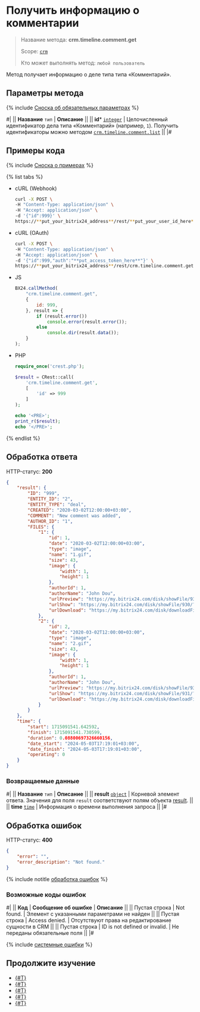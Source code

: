 # Получить информацию о комментарии

> Название метода: **crm.timeline.comment.get**
>
> Scope: [`crm`](../../../scopes/permissions.md)
>
> Кто может выполнять метод: `любой пользователь`

Метод получает информацию о деле типа типа «Комментарий».

## Параметры метода

{% include [Сноска об обязательных параметрах](../../../../_includes/required.md) %}

#|
|| **Название**
`тип` | **Описание** ||
|| **id***
[`integer`](../../../data-types.md) | Целочисленный идентификатор дела типа «Комментарий» (например, `1`). Получить идентификаторы можно методом [`crm.timeline.comment.list`](./crm-timeline-comment-list.md) ||
|#

## Примеры кода

{% include [Сноска о примерах](../../../../_includes/examples.md) %}

{% list tabs %}

- cURL (Webhook)

    ```bash
    curl -X POST \
    -H "Content-Type: application/json" \
    -H "Accept: application/json" \
    -d '{"id":999}' \
    https://**put_your_bitrix24_address**/rest/**put_your_user_id_here**/**put_your_webbhook_here**/crm.timeline.comment.get
    ```

- cURL (OAuth)

    ```bash
    curl -X POST \
    -H "Content-Type: application/json" \
    -H "Accept: application/json" \
    -d '{"id":999,"auth":"**put_access_token_here**"}' \
    https://**put_your_bitrix24_address**/rest/crm.timeline.comment.get
    ```

- JS

    ```js
    BX24.callMethod(
        "crm.timeline.comment.get",
        {
            id: 999,
        }, result => {
            if (result.error())
                console.error(result.error());
            else
                console.dir(result.data());
        }
    );
    ```

- PHP

    ```php
    require_once('crest.php');

    $result = CRest::call(
        'crm.timeline.comment.get',
        [
            'id' => 999
        ]
    );

    echo '<PRE>';
    print_r($result);
    echo '</PRE>';
    ```

{% endlist %}

## Обработка ответа

HTTP-статус: **200**

```json
{
    "result": {
        "ID": "999",
        "ENTITY_ID": "2",
        "ENTITY_TYPE": "deal",
        "CREATED": "2020-03-02T12:00:00+03:00",
        "COMMENT": "New comment was added",
        "AUTHOR_ID": "1",
        "FILES": {
            "1": {
                "id": 1,
                "date": "2020-03-02T12:00:00+03:00",
                "type": "image",
                "name": "1.gif",
                "size": 43,
                "image": {
                    "width": 1,
                    "height": 1
                },
                "authorId": 1,
                "authorName": "John Dou",
                "urlPreview": "https://my.bitrix24.com/disk/showFile/930/?&ncc=1&width=640&height=640&signature=292f450929833cd881070155e05a2c41b5bb265ea8c8c1bc2108dbcbb56f667f&ts=1718366521&filename=1.gif",
                "urlShow": "https://my.bitrix24.com/disk/showFile/930/?&ncc=1&ts=1718366521&filename=1.gif",
                "urlDownload": "https://my.bitrix24.com/disk/downloadFile/930/?&ncc=1&filename=1.gif"
            },
            "2": {
                "id": 2,
                "date": "2020-03-02T12:00:00+03:00",
                "type": "image",
                "name": "2.gif",
                "size": 43,
                "image": {
                    "width": 1,
                    "height": 1
                },
                "authorId": 1,
                "authorName": "John Dou",
                "urlPreview": "https://my.bitrix24.com/disk/showFile/931/?&ncc=1&width=640&height=640&signature=118de010a40eff06fb9d691ee9235e2ef809a17780e46927bf8b12f8dc3224db&ts=1718366521&filename=2.gif",
                "urlShow": "https://my.bitrix24.com/disk/showFile/931/?&ncc=1&ts=1718366521&filename=2.gif",
                "urlDownload": "https://my.bitrix24.com/disk/downloadFile/931/?&ncc=1&filename=2.gif"
            }
        }
    },
    "time": {
        "start": 1715091541.642592,
        "finish": 1715091541.730599,
        "duration": 0.08800697326660156,
        "date_start": "2024-05-03T17:19:01+03:00",
        "date_finish": "2024-05-03T17:19:01+03:00",
        "operating": 0
    }
}
```

### Возвращаемые данные

#|
|| **Название**
`тип` | **Описание** ||
|| **result**
[`object`](../../../data-types.md) | Корневой элемент ответа. Значения для поля `result` соответствуют полям объекта [result](./crm-timeline-comment-fields.md#поле-result). ||
|| **time**
[`time`](../../../data-types.md) | Информация о времени выполнения запроса ||
|#

## Обработка ошибок

HTTP-статус: **400**

```json
{
    "error": "",
    "error_description": "Not found."
}
```

{% include notitle [обработка ошибок](../../../../_includes/error-info.md) %}

### Возможные коды ошибок

#|
|| **Код** | **Cообщение об ошибке** | **Описание** ||
|| Пустая строка | Not found. | Элемент с указанными параметрами не найден ||
|| Пустая строка | Access denied. | Отсутствуют права на редактирование сущности в CRM ||
|| Пустая строка | ID is not defined or invalid. | Не переданы обязательные поля ||
|#

{% include [системные ошибки](../../../../_includes/system-errors.md) %}

## Продолжите изучение

- [{#T}](./crm-timeline-comment-add.md)
- [{#T}](./crm-timeline-comment-update.md)
- [{#T}](./crm-timeline-comment-list.md)
- [{#T}](./crm-timeline-comment-delete.md)
- [{#T}](./crm-timeline-comment-fields.md)